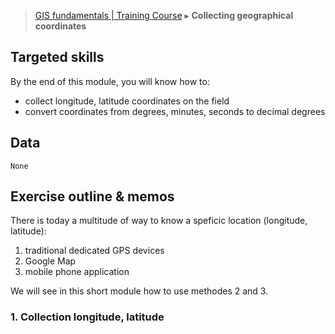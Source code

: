 > [GIS fundamentals | Training Course](agenda.md) ▸ **Collecting geographical coordinates**

## Targeted skills
By the end of this module, you will know how to:
* collect longitude, latitude coordinates on the field
* convert coordinates from degrees, minutes, seconds to decimal degrees

## Data
```
None
```
## Exercise outline & memos

There is today a multitude of way to know a speficic location (longitude, latitude):

1. traditional dedicated GPS devices
2. Google Map
3. mobile phone application

We will see in this short module how to use methodes 2 and 3.


### 1. Collection longitude, latitude
